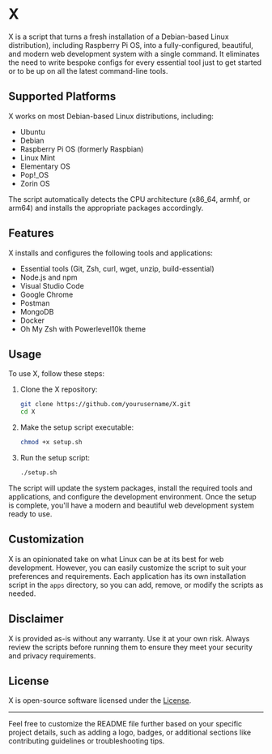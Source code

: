 # X

X is a script that turns a fresh installation of a Debian-based Linux distribution), including Raspberry Pi OS, into a fully-configured, beautiful, and modern web development system with a single command. It eliminates the need to write bespoke configs for every essential tool just to get started or to be up on all the latest command-line tools.

## Supported Platforms

X works on most Debian-based Linux distributions, including:

- Ubuntu
- Debian
- Raspberry Pi OS (formerly Raspbian)
- Linux Mint
- Elementary OS
- Pop!_OS
- Zorin OS

The script automatically detects the CPU architecture (x86_64, armhf, or arm64) and installs the appropriate packages accordingly.

## Features

X installs and configures the following tools and applications:

- Essential tools (Git, Zsh, curl, wget, unzip, build-essential)
- Node.js and npm
- Visual Studio Code
- Google Chrome
- Postman
- MongoDB
- Docker
- Oh My Zsh with Powerlevel10k theme

## Usage

To use X, follow these steps:

1. Clone the X repository:

   ```bash
   git clone https://github.com/yourusername/X.git
   cd X
   ```

2. Make the setup script executable:

   ```bash
   chmod +x setup.sh
   ```

3. Run the setup script:

   ```bash
   ./setup.sh
   ```

The script will update the system packages, install the required tools and applications, and configure the development environment. Once the setup is complete, you'll have a modern and beautiful web development system ready to use.

## Customization

X is an opinionated take on what Linux can be at its best for web development. However, you can easily customize the script to suit your preferences and requirements. Each application has its own installation script in the `apps` directory, so you can add, remove, or modify the scripts as needed.

## Disclaimer

X is provided as-is without any warranty. Use it at your own risk. Always review the scripts before running them to ensure they meet your security and privacy requirements.

## License

X is open-source software licensed under the [ License](LICENSE).

---

Feel free to customize the README file further based on your specific project details, such as adding a logo, badges, or additional sections like contributing guidelines or troubleshooting tips.
